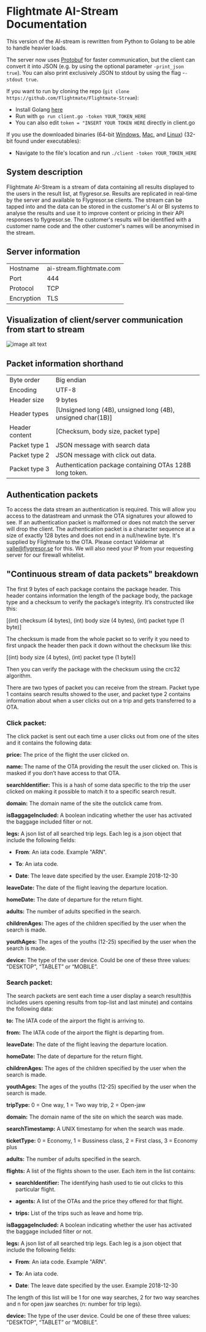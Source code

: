 # **Flightmate AI-Stream Documentation**

This version of the AI-stream is rewritten from Python to Golang to be able to handle heavier loads. 

The server now uses [Protobuf](https://www.wikiwand.com/en/Protocol_Buffers) for faster communication, but the client can convert it into JSON (e.g. by using the optional parameter `-print_json true`). You can also print exclusively JSON to stdout by using the flag -`-stdout true`.

If you want to run by cloning the repo (`git clone https://github.com/Flightmate/Flightmate-Stream`):
- Install Golang [here](https://go.dev/doc/install) 
- Run with `go run client.go -token YOUR_TOKEN_HERE` 
- You can also edit `token = "INSERT YOUR TOKEN HERE` directly in client.go 

If you use the downloaded binaries (64-bit [Windows](executables/clientWindows64), [Mac](executables/clientMac64), and [Linux](executables/clientLinux64)) (32-bit found under executables): 
- Navigate to the file's location and run `./client -token YOUR_TOKEN_HERE` 

## **System description**

Flightmate AI-Stream is a stream of data containing all results displayed to the users in the result list, at flygresor.se. Results are replicated in real-time by the server and available to Flygresor.se clients. The stream can be tapped into and the data can be stored in the customer's AI or BI systems to analyse the results and use it to improve content or pricing in their API responses to flygresor.se. The customer's results will be identified with a customer name code and the other customer's names will be anonymised in the stream.

## **Server information**

<table>
  <tr>
    <td>Hostname</td>
    <td>ai-stream.flightmate.com</td>
  </tr>
  <tr>
    <td>Port</td>
    <td>444</td>
  </tr>
  <tr>
    <td>Protocol</td>
    <td>TCP</td>
  </tr>
  <tr>
    <td>Encryption</td>
    <td>TLS</td>
  </tr>
</table>


## **Visualization of client/server communication from start to stream**

![image alt text](https://lh4.googleusercontent.com/bCJEILOU0trwFdwSvAqn_V4hN89RLQ1CE98mjhAiC5ioDwMFV79fBAh46tpI64qBztEikxuiYXilRH3B-NSY1Q5udEheopR99_PVdRZ1jDNo9nPCF-iBM-ojFscPajCxFpKfjwkO)

## **Packet information shorthand**

<table>
  <tr>
    <td>Byte order</td>
    <td>Big endian</td>
  </tr>
  <tr>
    <td>Encoding</td>
    <td>UTF-8</td>
  </tr>
  <tr>
    <td>Header size</td>
    <td>9 bytes</td>
  </tr>
  <tr>
    <td>Header types</td>
    <td>[Unsigned long (4B), unsigned long (4B), unsigned char(1B)]</td>
  </tr>
  <tr>
    <td>Header content</td>
    <td>[Checksum, body size, packet type]</td>
  </tr>
  <tr>
    <td>Packet type 1</td>
    <td>JSON message with search data</td>
  </tr>
  <tr>
    <td>Packet type 2</td>
    <td>JSON message with click out data.</td>
  </tr>
  <tr>
    <td>Packet type 3</td>
    <td>Authentication package containing OTAs 128B long token.</td>
  </tr>
</table>


## **Authentication packets**

To access the data stream an authentication is required. This will allow you access to the datastream and unmask the OTA signatures your allowed to see. If an authentication packet is malformed or does not match the server will drop the client. The authentication packet is a character sequence at a size of exactly 128 bytes and does not end in a null/newline byte. It's supplied by Flightmate to the OTA. Please contact Valdemar at valle@flygresor.se for this. We will also need your IP from your requesting server for our firewall whitelist.

## **"Continuous stream of data packets" breakdown**

The first 9 bytes of each package contains the package header. This header contains information the length of the package body, the package type and a checksum to verify the package’s integrity. It’s constructed like this: 

[(int) checksum (4 bytes), (int) body size (4 bytes), (int) packet type (1 byte)]

The checksum is made from the whole packet so to verify it you need to first unpack the header then pack it down without the checksum like this:

[(int) body size (4 bytes), (int) packet type (1 byte)]

Then you can verify the package with the checksum using the crc32 algorithm.

There are two types of packet you can receive from the stream. Packet type 1 contains search results showed to the user, and packet type 2 contains information about when a user clicks out on a trip and gets transferred to a OTA. 

### Click packet:

The click packet is sent out each time a user clicks out from one of the sites and it contains the following data:

**price:** The price of the flight the user clicked on.

**name:** The name of the OTA providing the result the user clicked on. This is masked if you don’t have access to that OTA.

**searchIdentifier:** This is a hash of some data specific to the trip the user clicked on making it possible to match it to a specific search result.

**domain:** The domain name of the site the outclick came from.

**isBaggageIncluded:** A boolean indicating whether the user has activated the baggage included filter or not.

**legs:** A json list of all searched trip legs. Each leg is a json object that include the following fields:

* **From**: An iata code. Example "ARN".

* **To**: An iata code.

* **Date**: The leave date specified by the user. Example 2018-12-30

**leaveDate:** The date of the flight leaving the departure location.

**homeDate:** The date of departure for the return flight.

**adults:** The number of adults specified in the search.

**childrenAges:** The ages of the children specified by the user when the search is made.

**youthAges:** The ages of the youths (12-25) specified by the user when the search is made.

**device:** The type of the user device. Could be one of these three values: "DESKTOP", “TABLET” or “MOBILE”.

### Search packet:

The search packets are sent each time a user display a search result(this includes users opening results from top-list and last minute) and contains the following data:

**to:** The IATA code of the airport the flight is arriving to.

**from:** The IATA code of the airport the flight is departing from.

**leaveDate:** The date of the flight leaving the departure location.

**homeDate:** The date of departure for the return flight.

**childrenAges:** The ages of the children specified by the user when the search is made.

**youthAges:** The ages of the youths (12-25) specified by the user when the search is made.

**tripType:** 0 = One way, 1 = Two way trip, 2 = Open-jaw

**domain:** The domain name of the site on which the search was made.

**searchTimestamp:** A UNIX timestamp for when the search was made.

**ticketType:** 0 = Economy, 1 = Bussiness class, 2 = First class, 3 = Economy plus 

**adults:** The number of adults specified in the search.

**flights:** A list of the flights shown to the user. Each item in the list contains:

* **searchIdentifier:** The identifying hash used to tie out clicks to this particular flight.

* **agents:** A list of the OTAs and the price they offered for that flight.

* **trips:** List of the trips such as leave and home trip.

**isBaggageIncluded:** A boolean indicating whether the user has activated the baggage included filter or not.

**legs:** A json list of all searched trip legs. Each leg is a json object that include the following fields:

* **From**: An iata code. Example "ARN".

* **To**: An iata code.

* **Date**: The leave date specified by the user. Example 2018-12-30

The length of this list will be 1 for one way searches, 2 for two way searches and n for open jaw searches (n: number for trip legs). 

**device:** The type of the user device. Could be one of these three values: "DESKTOP", “TABLET” or “MOBILE”.
